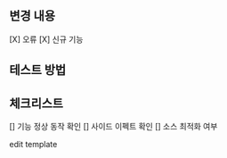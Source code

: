 ## 변경 내용
[X] 오류
[X] 신규 기능

## 테스트 방법


## 체크리스트
[] 기능 정상 동작 확인
[] 사이드 이펙트 확인
[] 소스 최적화 여부

edit template